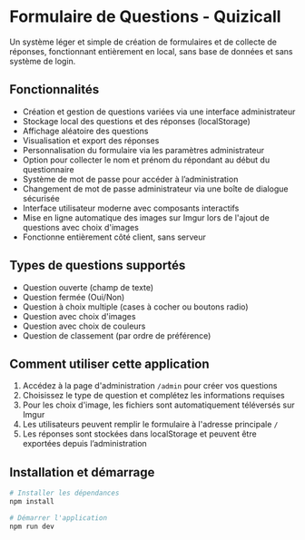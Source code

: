 # Formulaire de Questions - Quizicall

Un système léger et simple de création de formulaires et de collecte de réponses, fonctionnant entièrement en local, sans base de données et sans système de login.

## Fonctionnalités

- Création et gestion de questions variées via une interface administrateur
- Stockage local des questions et des réponses (localStorage)
- Affichage aléatoire des questions
- Visualisation et export des réponses
- Personnalisation du formulaire via les paramètres administrateur
- Option pour collecter le nom et prénom du répondant au début du questionnaire
- Système de mot de passe pour accéder à l’administration
- Changement de mot de passe administrateur via une boîte de dialogue sécurisée
- Interface utilisateur moderne avec composants interactifs
- Mise en ligne automatique des images sur Imgur lors de l'ajout de questions avec choix d'images
- Fonctionne entièrement côté client, sans serveur

## Types de questions supportés

- Question ouverte (champ de texte)
- Question fermée (Oui/Non)
- Question à choix multiple (cases à cocher ou boutons radio)
- Question avec choix d'images
- Question avec choix de couleurs
- Question de classement (par ordre de préférence)

## Comment utiliser cette application

1. Accédez à la page d'administration `/admin` pour créer vos questions
2. Choisissez le type de question et complétez les informations requises
3. Pour les choix d'image, les fichiers sont automatiquement téléversés sur Imgur
4. Les utilisateurs peuvent remplir le formulaire à l'adresse principale `/`
5. Les réponses sont stockées dans localStorage et peuvent être exportées depuis l’administration

## Installation et démarrage

```bash
# Installer les dépendances
npm install

# Démarrer l'application
npm run dev
